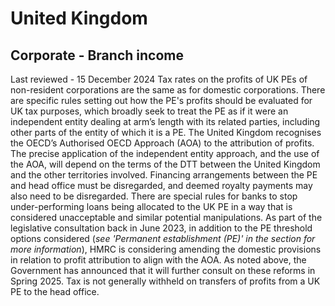 # United Kingdom
## Corporate - Branch income
Last reviewed - 15 December 2024
Tax rates on the profits of UK PEs of non-resident corporations are the same as for domestic corporations.
There are specific rules setting out how the PE's profits should be evaluated for UK tax purposes, which broadly seek to treat the PE as if it were an independent entity dealing at arm’s length with its related parties, including other parts of the entity of which it is a PE. The United Kingdom recognises the OECD’s Authorised OECD Approach (AOA) to the attribution of profits. The precise application of the independent entity approach, and the use of the AOA, will depend on the terms of the DTT between the United Kingdom and the other territories involved. Financing arrangements between the PE and head office must be disregarded, and deemed royalty payments may also need to be disregarded. There are special rules for banks to stop under-performing loans being allocated to the UK PE in a way that is considered unacceptable and similar potential manipulations.
As part of the legislative consultation back in June 2023, in addition to the PE threshold options considered (_see 'Permanent establishment (PE)' in the section for more information_), HMRC is considering amending the domestic provisions in relation to profit attribution to align with the AOA. As noted above, the Government has announced that it will further consult on these reforms in Spring 2025.
Tax is not generally withheld on transfers of profits from a UK PE to the head office.

